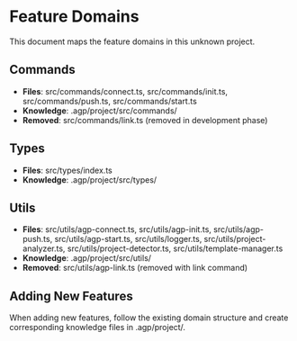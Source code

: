# Feature Domains

This document maps the feature domains in this unknown project.


## Commands
- **Files**: src/commands/connect.ts, src/commands/init.ts, src/commands/push.ts, src/commands/start.ts
- **Knowledge**: .agp/project/src/commands/
- **Removed**: src/commands/link.ts (removed in development phase)

## Types
- **Files**: src/types/index.ts
- **Knowledge**: .agp/project/src/types/

## Utils
- **Files**: src/utils/agp-connect.ts, src/utils/agp-init.ts, src/utils/agp-push.ts, src/utils/agp-start.ts, src/utils/logger.ts, src/utils/project-analyzer.ts, src/utils/project-detector.ts, src/utils/template-manager.ts
- **Knowledge**: .agp/project/src/utils/
- **Removed**: src/utils/agp-link.ts (removed with link command)


## Adding New Features
When adding new features, follow the existing domain structure and create corresponding knowledge files in .agp/project/.
